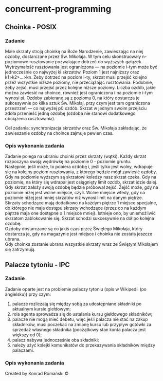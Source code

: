 # concurrent-programming
## Choinka - POSIX

### Zadanie
Małe skrzaty stroją choinkę na Boże Narodzenie, zawieszając na niej ozdoby, dostarczane przez Św. Mikołaja. W tym celu skonstruowały n-poziomowe rusztowanie pozwalające dotrzeć do wyższych gałązek. Wytrzymałość rusztowania jest ograniczona — na poziomie i-tym może być jednocześnie co najwyżej ki skrzatów. Poziom 1 jest najniższy oraz k1>k2>...>kn. Żeby dotrzeć na poziom i-ty, skrzat musi przejść kolejno przez wszystkie niższe poziomy, nie przeciążając rusztowania. Podobnie, żeby zejść, musi przejść przez kolejne niższe poziomy. Liczba ozdób, jakie można zawiesić na choince, również jest ograniczona i na poziomie i-tym wynosi pi. Ozdoby zabierane są z poziomu 0, na który dostarcza je sukcesywnie po kilka sztuk Św. Mikołaj, przy czym jest tam ograniczona przestrzeń — co najwyżej p0 ozdób. Skrzat w jednym swoim przejściu zdoła przenieść jedną ozdobę (ozdoba nie stanowi dodatkowego obciążenia rusztowania).

Cel zadania: synchronizacja skrzatów oraz Św. Mikołaja zakładając, że zawieszanie ozdoby na choince zajmuje pewien czas.
### Opis wykonania zadania

Zadanie polega na ubraniu choinki przez skrzaty (wątki). Każdy skrzat rozpoczyna swoją wędrówkę na poziomie 0 - poziomie gruntu.  
Następnie, jeśli może, to pobiera ozdobę i, jeśli tylko jest wolny, wdrapuje się na kolejny poziom rusztowania, z którego będzie mógł zawiesić ozdoby. Gdy na poziomie wyższym są skrzatowi koledzy nasz skrzat czeka. Gdy na poziomie, na który się wdrapał jest osiągnięty limit ozdób, skrzat idzie dalej.  
Gdy skrzat założy swoją ozdobę będzie próbował zejść. Zejść może, gdy na poziomie niżej jest wolne miejsce, czyli. Wolne miejsce wtedy, gdy na poziomie niżej jest mniej skrzatów niż wynosi limit na danym piętrze. Skrzaty schodzące mają dodatkowo na każdym piętrze 1 miejsce specjalne, do którego nie maja dostępu skrzaty wchodzące (przez co na każdym piętrze maja one dostępne o 1 miejsce mniej). Istnieje ono, by uniemożliwić skrzatom zablokowanie się. Skrzat schodzi sukcesywnie na dół po kolejna ozdobę.  
Ozdoby dostarczane są co jakiś czas przez Świętego Mikołaja, który dostarcza je, gdy na magazynie jest miejsce i choinka nie została jeszcze ubrana.  
Gdy choinka zostanie ubrana wszystkie skrzaty wraz ze Świętym Mikołajem się zatrzymują.


## Palacze tytoniu - IPC

### Zadanie
Zadanie oparte jest na problemie palaczy tytoniu (opis w Wikipedii (po angielsku)) przy czym:

1. palacze rozliczają się między sobą za udostępniane składniki po aktualnym kursie giełdowym;
2. rola agenta sprowadza się do ustalania kursu giełdowego składników;
3. palacze nie mogą mieć debetu, więc jeśli palacza nie stać na zakup składników, musi poczekać na zmianę kursu lub przypływ gotówki za sprzedaż własnego składnika (początkowy stan konta palacza jest większy od 0);
4. palacz nabywa jednocześnie oba składniki;
5. należy użyć kolejki komunikatów do przekazywania składników między palaczami.

### Opis wykonania zadania

Created by Konrad Romański ©
